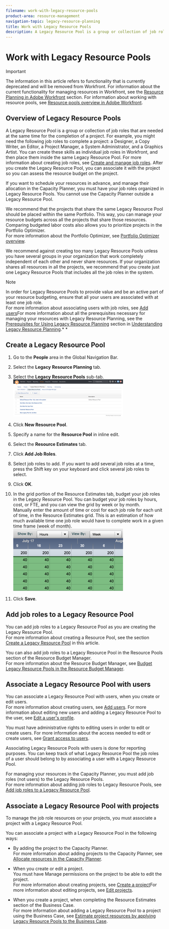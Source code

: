 ```yaml
---
filename: work-with-legacy-resource-pools
product-area: resource-management
navigation-topic: legacy-resource-planning
title: Work with Legacy Resource Pools
description: A Legacy Resource Pool is a group or collection of job roles that are needed at the same time for the completion of a project. For example, you might need the following job roles to complete a project: a Designer, a Copy Writer, an Editor, a Project Manager, a System Administrator, and a Graphics Artist. You can create these skills as individual job roles in Workfront, and then place them inside the same Legacy Resource Pool. For more information about creating job roles, see Create and manage job roles. After you create the Legacy Resource Pool, you can associate it with the project so you can assess the resource budget on the project.
---
```


# Work with Legacy Resource Pools

>[!IMPORTANT]
>
>The information in this article refers to functionality that is currently deprecated and will be removed from Workfront. For information about the current functionality for managing resources in Workfront, see the [Resource Planning in Adobe Workfront](../../resource-mgmt/resource-planning/resource-planning-overview.md) section. For information about working with resource pools, see [Resource pools overview in Adobe Workfront](../../resource-mgmt/resource-planning/resource-pools/work-with-resource-pools.md).

## Overview of Legacy Resource Pools

A Legacy Resource Pool is a group or collection of job roles that are needed at the same time for the completion of a project. For example, you might need the following job roles to complete a project: a Designer, a Copy Writer, an Editor, a Project Manager, a System Administrator, and a Graphics Artist. You can create these skills as individual job roles in Workfront, and then place them inside the same Legacy Resource Pool. For more information about creating job roles, see [Create and manage job roles](../../administration-and-setup/set-up-workfront/organizational-setup/create-manage-job-roles.md). After you create the Legacy Resource Pool, you can associate it with the project so you can assess the resource budget on the project.

If you want to schedule your resources in advance, and manage their allocation in the Capacity Planner, you must have your job roles organized in Legacy Resource Pools. You cannot use the Capacity Planner outside a Legacy Resource Pool.

We recommend that the projects that share the same Legacy Resource Pool should be placed within the same Portfolio. This way, you can manage your resource budgets across all the projects that share those resources. Comparing budgeted labor costs also allows you to prioritize projects in the Portfolio Optimizer.  
For more information about the Portfolio Optimizer, see [Portfolio Optimizer overview](../../manage-work/portfolios/portfolio-optimizer/portfolio-optimizer-overview.md).

We recommend against creating too many Legacy Resource Pools unless you have several groups in your organization that work completely independent of each other and never share resources. If your organization shares all resources in all the projects, we recommend that you create just one Legacy Resource Pools that includes all the job roles in the system.

>[!NOTE]
>
>In order for Legacy Resource Pools to provide value and be an active part of your resource budgeting, ensure that all your users are associated with at least one job role.   
>For more information about associating users with job roles, see [Add users](../../administration-and-setup/add-users/create-and-manage-users/add-users.md)For more information about all the prerequisites necessary for managing your resources with Legacy Resource Planning, see the [Prerequisites for Using Legacy Resource Planning](../../resource-mgmt/legacy-res-planning/legacy-resource-planning.md#prerequisites-for-resource-planning) section in [Understanding Legacy Resource Planning](../../resource-mgmt/legacy-res-planning/legacy-resource-planning.md).* *

## Create a Legacy Resource Pool

1. Go to the **People** area in the Global Navigation Bar.
1. Select the **Legacy** **Resource Planning** tab.

1. Select the **Legacy** **Resource Pools** sub-tab.  
   ![legacy_resource_pools.png](assets/legacy-resource-pools-350x118.png)

1. Click **New Resource Pool**.
1. Specify a name for the **Resource Pool** in inline edit.
1. Select the **Resource Estimates** tab.
1. Click **Add Job Roles**.
1. Select job roles to add. If you want to add several job roles at a time, press the Shift key on your keyboard and click several job roles to select. 
1. Click **OK**.
1. In the grid portion of the Resource Estimates tab, budget your job roles in the Legacy Resource Pool. You can budget your job roles by hours, cost, or FTE, and you can view the grid by week or by month.  
   Manually enter the amount of time or cost for each job role for each unit of time, in the Resource Estimates grid. This is an estimation of how much available time one job role would have to complete work in a given time frame (week of month).  
   ![resource_estimates_legacy_pool.png](assets/resource-estimates-legacy-pool-350x197.png)

1. Click **Save**.

## Add job roles to a Legacy Resource Pool

You can add job roles to a Legacy Resource Pool as you are creating the Legacy Resource Pool.   
For more information about creating a Resource Pool, see the section [Create a Legacy Resource Pool](#creating-a-resource-pool) in this article.

You can also add job roles to a Legacy Resource Pool in the Resource Pools section of the Resource Budget Manager.   
For more information about the Resource Budget Manager, see [Budget Legacy Resource Pools in the Resource Budget Manager](../../resource-mgmt/legacy-res-planning/budget-legacy-pools-in-budget-manager.md).

## Associate a Legacy Resource Pool with users

You can associate a Legacy Resource Pool with users, when you create or edit users.   
For more information about creating users, see [Add users](../../administration-and-setup/add-users/create-and-manage-users/add-users.md). For more information about editing new users and adding a Legacy Resource Pool to the user, see [Edit a user's profile](../../administration-and-setup/add-users/create-and-manage-users/edit-a-users-profile.md).

You must have administrative rights to editing users in order to edit or create users. For more information about the access needed to edit or create users, see [Grant access to users](../../administration-and-setup/add-users/configure-and-grant-access/grant-access-other-users.md).

Associating Legacy Resource Pools with users is done for reporting purposes. You can keep track of what Legacy Resource Pool the job roles of a user should belong to by associating a user with a Legacy Resource Pool.

For managing your resources in the Capacity Planner, you must add job roles (not users) to the Legacy Resource Pools.   
For more information about adding job roles to Legacy Resource Pools, see [Add job roles to a Legacy Resource Pool](#adding-job-roles-to-a-resource-pool).

## Associate a Legacy Resource Pool with projects

To manage the job role resources on your projects, you must associate a project with a Legacy Resource Pool.

You can associate a project with a Legacy Resource Pool in the following ways:

* By adding the project to the Capacity Planner.  
  For more information about adding projects to the Capacity Planner, see [Allocate resources in the Capacity Planner](../../resource-mgmt/legacy-res-planning/allocate-resources-in-capacity-planner.md).

* When you create or edit a project.   
  You must have Manage permissions on the project to be able to edit the project.  
  For more information about creating projects, see [Create a project](../../manage-work/projects/create-projects/create-project.md)For more information about editing projects, see [Edit projects](../../manage-work/projects/manage-projects/edit-projects.md).

* When you create a project, when completing the Resource Estimates section of the Business Case.  
  For more information about adding a Legacy Resource Pool to a project using the Business Case, see [Estimate project resources by applying Legacy Resource Pools to the Business Case](../../manage-work/projects/define-a-business-case/apply-legacy-pools-to-business-case.md).

